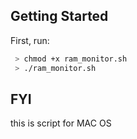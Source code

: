 ## Getting Started

First, run:

```bash
 > chmod +x ram_monitor.sh
 > ./ram_monitor.sh
```

 ## FYI
 this is script for MAC OS 
